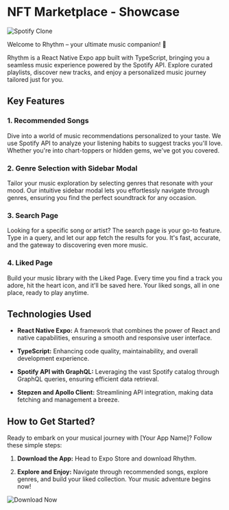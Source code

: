 # NFT Marketplace - Showcase

![Spotify Clone](https://res.cloudinary.com/dnp36kqdc/image/upload/v1699817776/CDN%20for%20portfolio/Spotify-Clone_zawzvq.png)

Welcome to Rhythm – your ultimate music companion! 🎵

Rhythm is a React Native Expo app built with TypeScript, bringing you a seamless music experience powered by the Spotify API. Explore curated playlists, discover new tracks, and enjoy a personalized music journey tailored just for you.

## Key Features

### 1. Recommended Songs

Dive into a world of music recommendations personalized to your taste. We use Spotify API to analyze your listening habits to suggest tracks you'll love. Whether you're into chart-toppers or hidden gems, we've got you covered.

### 2. Genre Selection with Sidebar Modal

Tailor your music exploration by selecting genres that resonate with your mood. Our intuitive sidebar modal lets you effortlessly navigate through genres, ensuring you find the perfect soundtrack for any occasion.

### 3. Search Page

Looking for a specific song or artist? The search page is your go-to feature. Type in a query, and let our app fetch the results for you. It's fast, accurate, and the gateway to discovering even more music.

### 4. Liked Page

Build your music library with the Liked Page. Every time you find a track you adore, hit the heart icon, and it'll be saved here. Your liked songs, all in one place, ready to play anytime.

## Technologies Used

- **React Native Expo:** A framework that combines the power of React and native capabilities, ensuring a smooth and responsive user interface.

- **TypeScript:** Enhancing code quality, maintainability, and overall development experience.

- **Spotify API with GraphQL:** Leveraging the vast Spotify catalog through GraphQL queries, ensuring efficient data retrieval.

- **Stepzen and Apollo Client:** Streamlining API integration, making data fetching and management a breeze.

## How to Get Started?

Ready to embark on your musical journey with [Your App Name]? Follow these simple steps:

1. **Download the App:** Head to Expo Store and download Rhythm.

2. **Explore and Enjoy:** Navigate through recommended songs, explore genres, and build your liked collection. Your music adventure begins now!

![Download Now](https://expo.dev/@rishabh1s/rhythm-reactor)
